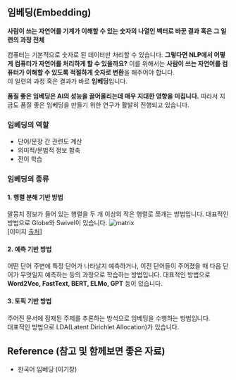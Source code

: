 ## 임베딩(Embedding)
**사람이 쓰는 자연어를 기계가 이해할 수 있는 숫자의 나열인 벡터로 바꾼 결과 혹은 그 일련의 과정 전체**  


컴퓨터는 기본적으로 숫자로 된 데이터만 처리할 수 있습니다. 
**그렇다면 NLP에서 어떻게 컴퓨터가 자연어를 처리하게 할 수 있을까요?**
이를 위해서는 **사람이 쓰는 자연어를 컴퓨터가 이해할 수 있도록 적절하게 숫자로 변환**을 해주어야 합니다.  
이 일련의 과정 혹은 결과가 바로 **임베딩**입니다.

**품질 좋은 임베딩은 AI의 성능을 끌어올리는데 매우 지대한 영향을 미칩니다.** 따라서 지금도 품질 좋은 임베딩을 만들기 위한 연구가 활발히 진행되고 있습니다.

### 임베딩의 역할
- 단어/문장 간 관련도 계산
- 의미적/문법적 정보 함축
- 전이 학습

### 임베딩의 종류
#### 1. 행렬 분해 기반 방법
말뭉치 정보가 들어 있는 행렬을 두 개 이상의 작은 행렬로 쪼개는 방법입니다.
대표적인 방법으로 Globe와 Swivel이 있습니다.
![matrix](https://img1.daumcdn.net/thumb/R720x0.q80/?scode=mtistory2&fname=http%3A%2F%2Fcfile24.uf.tistory.com%2Fimage%2F990F9B405A3923AF21FB8F)  
[이미지 [출처](https://hyeonukdev.github.io/2020/03/30/KoreanEmbedding/%EC%9E%84%EB%B2%A0%EB%94%A9%EA%B8%B0%EB%B2%95%EC%9D%98%EC%97%AD%EC%82%AC%EC%99%80%EC%A2%85%EB%A5%98/)]

#### 2. 예측 기반 방법
어떤 단어 주변에 특정 단어가 나타날지 예측하거나, 이전 단어들이 주어졌을 때 다음 단어가 무엇일지 예측하는 등의 과정으로 학습하는 방법입니다.
대표적인 방법으로 **Word2Vec, FastText, BERT, ELMo, GPT** 등이 있습니다. 

#### 3. 토픽 기반 방법
주어진 문서에 잠재된 주제를 추론하는 방식으로 임베딩을 수행하는 방법입니다.  
대표적인 방법으로 LDA(Latent Dirichlet Allocation)가 있습니다.


## Reference (참고 및 함께보면 좋은 자료)
- 한국어 임베딩 (이기창)

